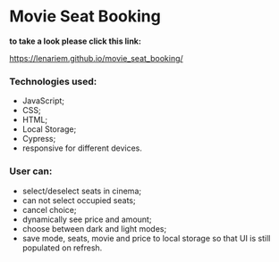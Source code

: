 # Movie Seat Booking
**to take a look please click this link:** 

https://lenariem.github.io/movie_seat_booking/

### Technologies used: 
* JavaScript;
* CSS;
* HTML;
* Local Storage;
* Cypress;
* responsive for different devices.

### User can:
* select/deselect seats in cinema;
* can not select occupied seats;
* cancel choice;
* dynamically see price and amount;
* choose between dark and light modes;
* save mode, seats, movie and price to local storage so that UI is still populated on refresh.

